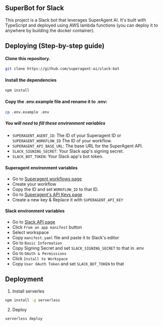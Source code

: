 ## SuperBot for Slack

This project is a Slack bot that leverages SuperAgent AI. It's built with TypeScript and deployed using AWS lambda functions (you can deploy it to anywhere by building the docker container).


## Deploying (Step-by-step guide)

#### Clone this repository.
```bash
git clone https://github.com/superagent-ai/slack-bot
```

#### Install the dependencies
```bash
npm install
```

#### Copy the .env.example file and rename it to .env:
```bash
cp .env.example .env
```

##### You will need to fill these environment variables
- ```SUPERAGENT_AGENT_ID```: The ID of your Superagent ID or ```SUPERAGENT_WORKFLOW_ID``` The ID of your workflow.
- ```SUPERAGENT_API_BASE_URL```: The base URL for the SuperAgent API.
- ```SLACK_SIGNING_SECRET```: Your Slack app's signing secret.
- ```SLACK_BOT_TOKEN```: Your Slack app's bot token.

#### Superagent environment variables
- Go to [Superagent workflows page](https://beta.superagent.sh/workflows)
- Create your workflow 
- Copy the ID and set ```WORKFLOW_ID``` to that ID.
- Go to [Superagent's API Keys page](https://beta.superagent.sh/settings/api-keys)
- Create a new key & Replace it with ```SUPERAGENT_API_KEY```

#### Slack environment variables
- Go to [Slack API page](https://api.slack.com/apps?new_app=1)
- Click `From an app manifest` button
- Select workspace
- Copy `manifest.yaml` file and paste it to Slack's editor
- Go to `Basic Information` 
- Copy Signing Secret and set `SLACK_SIGNING_SECRET` to that in .env
- Go to `OAuth & Permissions`
- Click `Install to Workspace`
- Copy `User OAuth Token` and set `SLACK_BOT_TOKEN` to that

## Deployment
1. Install serverles
```bash
npm install -g serverless
```

2. Deploy
```bash
serverless deploy
```
